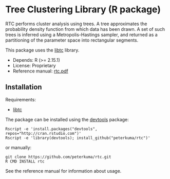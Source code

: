 Tree Clustering Library (R package)
===================================

RTC performs cluster analysis using trees. A tree approximates
the probability density function from which data has been drawn.
A set of such trees is inferred using a Metropolis-Hastings sampler,
and returned as a partitioning of the parameter space into rectangular segments.

This package uses the [libtc](https://github.com/peterkuma/libtc) library.

* Depends: R (>= 2.15.1)
* License: Proprietary
* Reference manual: [rtc.pdf](https://github.com/peterkuma/rtc/raw/master/rtc.pdf)

Installation
------------

Requirements:

* [libtc](https://github.com/peterkuma/libtc)

The package can be installed using the
[devtools](http://www.rstudio.com/products/rpackages/devtools/) package:

    Rscript -e 'install.packages("devtools", repos="http://cran.rstudio.com")'
    Rscript -e 'library(devtools); install_github("peterkuma/rtc")'

or manually:

    git clone https://github.com/peterkuma/rtc.git
    R CMD INSTALL rtc

See the reference manual for information about usage.
